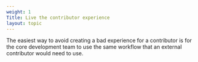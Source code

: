 ```yaml
---
weight: 1
Title: Live the contributor experience
layout: topic
---
```

The easiest way to avoid creating a bad experience for a contributor is for the core development team to use the same workflow that an external contributor would need to use.

